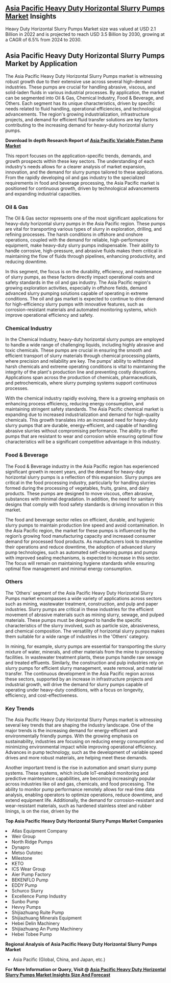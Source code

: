<h2><a href="https://www.verifiedmarketreports.com/download-sample/?rid=521844&amp;utm_source=Github-Feb&amp;utm_medium=219" target="_blank">Asia Pacific Heavy Duty Horizontal Slurry Pumps Market</a> Insights</h2><p>Heavy Duty Horizontal Slurry Pumps Market size was valued at USD 2.1 Billion in 2022 and is projected to reach USD 3.5 Billion by 2030, growing at a CAGR of 6.5% from 2024 to 2030.</p><p><h2>Asia Pacific Heavy Duty Horizontal Slurry Pumps Market by Application</h2> <p>The Asia Pacific Heavy Duty Horizontal Slurry Pumps market is witnessing robust growth due to their extensive use across several high-demand industries. These pumps are crucial for handling abrasive, viscous, and solid-laden fluids in various industrial processes. By application, the market can be segmented into Oil & Gas, Chemical Industry, Food & Beverage, and Others. Each segment has its unique characteristics, driven by specific needs related to fluid handling, operational efficiencies, and technological advancements. The region's growing industrialization, infrastructure projects, and demand for efficient fluid transfer solutions are key factors contributing to the increasing demand for heavy-duty horizontal slurry pumps.</p> <p><p><strong>Download In depth Research Report of <a href="https://www.verifiedmarketreports.com/download-sample/?rid=236118&amp;utm_source=Pulse-Dec&amp;utm_medium=219" target="_blank">Asia Pacific Variable Piston Pump Market</a></strong></p></p> <p>This report focuses on the application-specific trends, demands, and growth prospects within these key sectors. The understanding of each industry's needs allows for a clearer analysis of market expansion, innovation, and the demand for slurry pumps tailored to these applications. From the rapidly developing oil and gas industry to the specialized requirements in food and beverage processing, the Asia Pacific market is positioned for continuous growth, driven by technological advancements and expanding industrial capacities.</p> <h3>Oil & Gas</h3> <p>The Oil & Gas sector represents one of the most significant applications for heavy-duty horizontal slurry pumps in the Asia Pacific region. These pumps are vital for transporting various types of slurry in exploration, drilling, and refining processes. The harsh conditions in offshore and onshore operations, coupled with the demand for reliable, high-performance equipment, make heavy-duty slurry pumps indispensable. Their ability to handle corrosive, high-pressure, and abrasive fluids makes them critical in maintaining the flow of fluids through pipelines, enhancing productivity, and reducing downtime.</p> <p>In this segment, the focus is on the durability, efficiency, and maintenance of slurry pumps, as these factors directly impact operational costs and safety standards in the oil and gas industry. The Asia Pacific region's growing exploration activities, especially in offshore fields, demand advanced slurry pumping solutions capable of operating in extreme conditions. The oil and gas market is expected to continue to drive demand for high-efficiency slurry pumps with innovative features, such as corrosion-resistant materials and automated monitoring systems, which improve operational efficiency and safety.</p> <h3>Chemical Industry</h3> <p>In the Chemical Industry, heavy-duty horizontal slurry pumps are employed to handle a wide range of challenging liquids, including highly abrasive and toxic chemicals. These pumps are crucial in ensuring the smooth and efficient transport of slurry materials through chemical processing plants, where precision and reliability are key. The pumps’ ability to withstand harsh chemicals and extreme operating conditions is vital to maintaining the integrity of the plant's production line and preventing costly disruptions. Applications span across the production of chemicals, pharmaceuticals, and petrochemicals, where slurry pumping systems support continuous processes.</p> <p>With the chemical industry rapidly evolving, there is a growing emphasis on enhancing process efficiency, reducing energy consumption, and maintaining stringent safety standards. The Asia Pacific chemical market is expanding due to increased industrialization and demand for high-quality chemicals. This growth translates into an increased need for heavy-duty slurry pumps that are durable, energy-efficient, and capable of handling abrasive slurries without compromising performance. The ability to offer pumps that are resistant to wear and corrosion while ensuring optimal flow characteristics will be a significant competitive advantage in this industry.</p> <h3>Food & Beverage</h3> <p>The Food & Beverage industry in the Asia Pacific region has experienced significant growth in recent years, and the demand for heavy-duty horizontal slurry pumps is a reflection of this expansion. Slurry pumps are critical in the food processing industry, particularly for handling slurries formed during the processing of vegetables, fruits, grains, and dairy products. These pumps are designed to move viscous, often abrasive, substances with minimal degradation. In addition, the need for sanitary designs that comply with food safety standards is driving innovation in this market.</p> <p>The food and beverage sector relies on efficient, durable, and hygienic slurry pumps to maintain production line speed and avoid contamination. In the Asia Pacific region, the market for these pumps is influenced by the region’s growing food manufacturing capacity and increased consumer demand for processed food products. As manufacturers look to streamline their operations and reduce downtime, the adoption of advanced slurry pump technologies, such as automated self-cleaning pumps and pumps with improved sealing mechanisms, is expected to increase in this sector. The focus will remain on maintaining hygiene standards while ensuring optimal flow management and minimal energy consumption.</p> <h3>Others</h3> <p>The 'Others' segment of the Asia Pacific Heavy Duty Horizontal Slurry Pumps market encompasses a wide variety of applications across sectors such as mining, wastewater treatment, construction, and pulp and paper industries. Slurry pumps are critical in these industries for the efficient movement of abrasive materials such as mining slurry, sewage, and pulped materials. These pumps must be designed to handle the specific characteristics of the slurry involved, such as particle size, abrasiveness, and chemical composition. The versatility of horizontal slurry pumps makes them suitable for a wide range of industries in the 'Others' category.</p> <p>In mining, for example, slurry pumps are essential for transporting the slurry mixture of water, minerals, and other materials from the mine to processing facilities. In wastewater treatment plants, these pumps handle raw sewage and treated effluents. Similarly, the construction and pulp industries rely on slurry pumps for efficient slurry management, waste removal, and material transfer. The continuous development in the Asia Pacific region across these sectors, supported by an increase in infrastructure projects and industrial growth, will drive the demand for slurry pumps capable of operating under heavy-duty conditions, with a focus on longevity, efficiency, and cost-effectiveness.</p> <h3>Key Trends</h3> <p>The Asia Pacific Heavy Duty Horizontal Slurry Pumps market is witnessing several key trends that are shaping the industry landscape. One of the major trends is the increasing demand for energy-efficient and environmentally friendly pumps. With the growing emphasis on sustainability, industries are focusing on reducing energy consumption and minimizing environmental impact while improving operational efficiency. Advances in pump technology, such as the development of variable speed drives and more robust materials, are helping meet these demands.</p> <p>Another important trend is the rise in automation and smart slurry pump systems. These systems, which include IoT-enabled monitoring and predictive maintenance capabilities, are becoming increasingly popular across industries like oil and gas, chemicals, and food processing. The ability to monitor pump performance remotely allows for real-time data analysis, enabling operators to optimize operations, reduce downtime, and extend equipment life. Additionally, the demand for corrosion-resistant and wear-resistant materials, such as hardened stainless steel and rubber linings, is on the rise, driven by the</p><p><strong>Top Asia Pacific Heavy Duty Horizontal Slurry Pumps Market Companies</strong></p><div data-test-id=""><p><li>Atlas Equipment Company</li><li> Weir Group</li><li> North Ridge Pumps</li><li> Dynapro</li><li> Metso Outotec</li><li> Milestone</li><li> KETO</li><li> ICS Wear Group</li><li> Aier Pump Factory</li><li> BEKENFLO Pump</li><li> EDDY Pump</li><li> Schurco Slurry</li><li> Excellence Pump Industry</li><li> Sunbo Pump</li><li> Hevvy Pumps</li><li> Shijiazhuang Ruite Pump</li><li> Shijiazhuang Minerals Equipment</li><li> Hebei Delin Machinery</li><li> Shijiazhuang An Pump Machinery</li><li> Hebei Tobee Pump</li></p><div><strong>Regional Analysis of&nbsp;Asia Pacific Heavy Duty Horizontal Slurry Pumps Market</strong></div><ul><li dir="ltr"><p dir="ltr">Asia Pacific (Global, China, and Japan, etc.)</p></li></ul><p><strong>For More Information or Query, Visit @&nbsp;</strong><strong><a href="https://www.verifiedmarketreports.com/product/heavy-duty-horizontal-slurry-pumps-market/?utm_source=Github-Feb&amp;utm_medium=219" target="_blank">Asia Pacific Heavy Duty Horizontal Slurry Pumps Market Insights Size And Forecast</a></strong></p></div><h2>&nbsp;</h2><div data-test-id="">&nbsp;</div>
